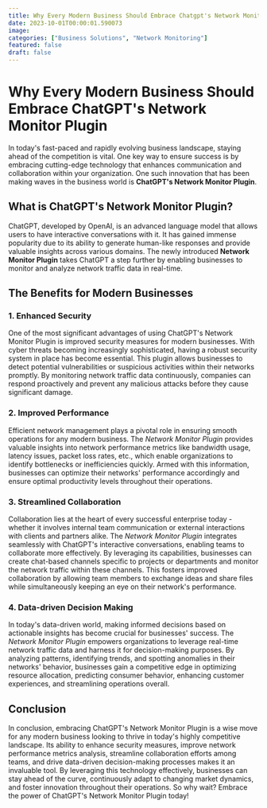 ```yaml
---
title: Why Every Modern Business Should Embrace Chatgpt's Network Monitor Plugin.
date: 2023-10-01T00:00:01.590073
image: 
categories: ["Business Solutions", "Network Monitoring"]
featured: false
draft: false
---
```

# Why Every Modern Business Should Embrace ChatGPT's Network Monitor Plugin

In today's fast-paced and rapidly evolving business landscape, staying ahead of the competition is vital. One key way to ensure success is by embracing cutting-edge technology that enhances communication and collaboration within your organization. One such innovation that has been making waves in the business world is **ChatGPT's Network Monitor Plugin**.

## What is ChatGPT's Network Monitor Plugin?

ChatGPT, developed by OpenAI, is an advanced language model that allows users to have interactive conversations with it. It has gained immense popularity due to its ability to generate human-like responses and provide valuable insights across various domains. The newly introduced **Network Monitor Plugin** takes ChatGPT a step further by enabling businesses to monitor and analyze network traffic data in real-time.

## The Benefits for Modern Businesses

### 1. Enhanced Security
One of the most significant advantages of using ChatGPT's Network Monitor Plugin is improved security measures for modern businesses. With cyber threats becoming increasingly sophisticated, having a robust security system in place has become essential. This plugin allows businesses to detect potential vulnerabilities or suspicious activities within their networks promptly. By monitoring network traffic data continuously, companies can respond proactively and prevent any malicious attacks before they cause significant damage.

### 2. Improved Performance
Efficient network management plays a pivotal role in ensuring smooth operations for any modern business. The *Network Monitor Plugin* provides valuable insights into network performance metrics like bandwidth usage, latency issues, packet loss rates, etc., which enable organizations to identify bottlenecks or inefficiencies quickly. Armed with this information, businesses can optimize their networks' performance accordingly and ensure optimal productivity levels throughout their operations.

### 3. Streamlined Collaboration
Collaboration lies at the heart of every successful enterprise today - whether it involves internal team communication or external interactions with clients and partners alike.
The *Network Monitor Plugin* integrates seamlessly with ChatGPT's interactive conversations, enabling teams to collaborate more effectively. By leveraging its capabilities, businesses can create chat-based channels specific to projects or departments and monitor the network traffic within these channels. This fosters improved collaboration by allowing team members to exchange ideas and share files while simultaneously keeping an eye on their network's performance.

### 4. Data-driven Decision Making
In today's data-driven world, making informed decisions based on actionable insights has become crucial for businesses' success. The *Network Monitor Plugin* empowers organizations to leverage real-time network traffic data and harness it for decision-making purposes. By analyzing patterns, identifying trends, and spotting anomalies in their networks' behavior, businesses gain a competitive edge in optimizing resource allocation, predicting consumer behavior, enhancing customer experiences, and streamlining operations overall.

## Conclusion

In conclusion, embracing ChatGPT's Network Monitor Plugin is a wise move for any modern business looking to thrive in today's highly competitive landscape. Its ability to enhance security measures, improve network performance metrics analysis,
streamline collaboration efforts among teams,
and drive data-driven decision-making processes makes it an invaluable tool.
By leveraging this technology effectively,
businesses can stay ahead of the curve,
continuously adapt to changing market dynamics,
and foster innovation throughout their operations.
So why wait? Embrace the power of ChatGPT's Network Monitor Plugin today!
